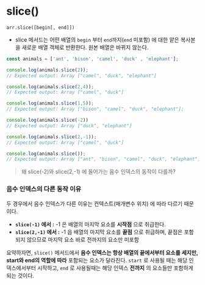 slice()
===

```
arr.slice([begin[, end]])
```

- slice 메서드는 어떤 배열의 `begin` 부터 `end`까지(`end` 미포함) 에 대한 얕은 복사본을 새로운 배열 객체로 반환한다. 원본 배열은 바뀌지 않는다.

```js
const animals = ['ant', 'bison', 'camel', 'duck' , 'elephant'];

console.log(animals.slice(2));
// Expected output: Array ["camel", "duck", "elephant"]

console.log(animals.slice(2,4));
// Expected output: Array ["camel", "duck"]

console.log(animals.slice(1,5));
// Expected output: Array ["bison", "camel", "duck", "elephant"];

console.log(animals.slice(-2))
// Expected output: Array ["duck", "elephant"]

console.log(animals.slice(2,-1));
// Expected output: Array ["camel", "duck"]

console.log(animals.slice());
// Expected output: Array ["ant", "bison", "camel", "duck", "elephant"]

```

> 왜 slice(-2)와 slice(2,-1) 에 들어가는 음수 인덱스의 동작이 다를까?

### 음수 인덱스의 다른 동작 이유
두 경우에서 음수 인덱스가 다른 이유는 컨텍스트(매개변수 위치) 에 따라 다르기 때문이다.
- **`slice(-1)` 에서 :** -1 은 배열의 마지막 요소를 **시작점** 으로 취급한다.
- **`slice(2,-1)` 에서 :** -1 읍 배열의 마지막 요소를 **끝점** 으로 취급하며, 끝점은 포함되지 않으므로 마지막 요소 바로 전까지의 요소만 미포함

요약하자면, `slice()` 메서드에서 **음수 인덱스는 항상 배열의 끝에서부터 요소를 세지만, start와 end의 역할에 따라** 포함되는 요소가 달라진다. `start` 로 사용될 때는 해당 인덱스에서부터 시작하고, `end` 로 사용될때는 해당 인덱스 **전까지** 의 요소들만 포함하게 되는 것이다. 

